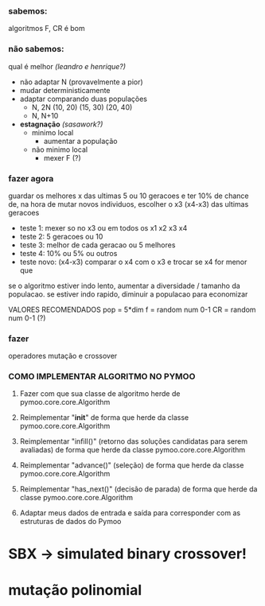 ### sabemos: 
algoritmos F, CR é bom

### não sabemos: 
qual é melhor _(leandro e henrique?)_
- não adaptar N (provavelmente a pior)
- mudar deterministicamente
- adaptar comparando duas populações
    - N, 2N (10, 20) (15, 30) (20, 40)
    - N, N+10  
- **estagnação** _(sasawork?)_
    - minimo local
        - aumentar a população
    - não minimo local
        - mexer F (?)

### fazer agora
guardar os melhores x das ultimas 5 ou 10 geracoes e ter 10% de chance de, na hora de mutar novos 
individuos, escolher o x3 (x4-x3) das ultimas geracoes
- teste 1: mexer so no x3 ou em todos os x1 x2 x3 x4
- teste 2: 5 geracoes ou 10
- teste 3: melhor de cada geracao ou 5 melhores
- teste 4: 10% ou 5% ou outros
- teste novo: (x4-x3) comparar o x4 com o x3 e trocar se x4 for menor que 

se o algoritmo estiver indo lento, aumentar a diversidade / tamanho da populacao. se estiver indo rapido, diminuir a populacao para economizar

VALORES RECOMENDADOS
pop = 5*dim
f = random num 0-1
CR = random num 0-1 (?)

### fazer 

operadores mutação e crossover


### COMO IMPLEMENTAR ALGORITMO NO PYMOO

1. Fazer com que sua classe de algoritmo herde de pymoo.core.core.Algorithm

2. Reimplementar "__init__" de forma que herde da classe pymoo.core.core.Algorithm

3. Reimplementar "infill()" (retorno das soluções candidatas para serem avaliadas)
de forma que herde da classe pymoo.core.core.Algorithm

4. Reimplementar "advance()" (seleção) de forma que herde da classe pymoo.core.core.Algorithm

5. Reimplementar "has_next()" (decisão de parada) de forma que herde da classe 
pymoo.core.core.Algorithm

6. Adaptar meus dados de entrada e saída para corresponder com as estruturas de dados do Pymoo

# SBX -> simulated binary crossover!
# mutação polinomial 



